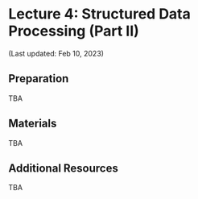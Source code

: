 # Lecture 4: Structured Data Processing (Part II)

(Last updated: Feb 10, 2023)

## Preparation

TBA

## Materials

TBA

## Additional Resources

TBA
